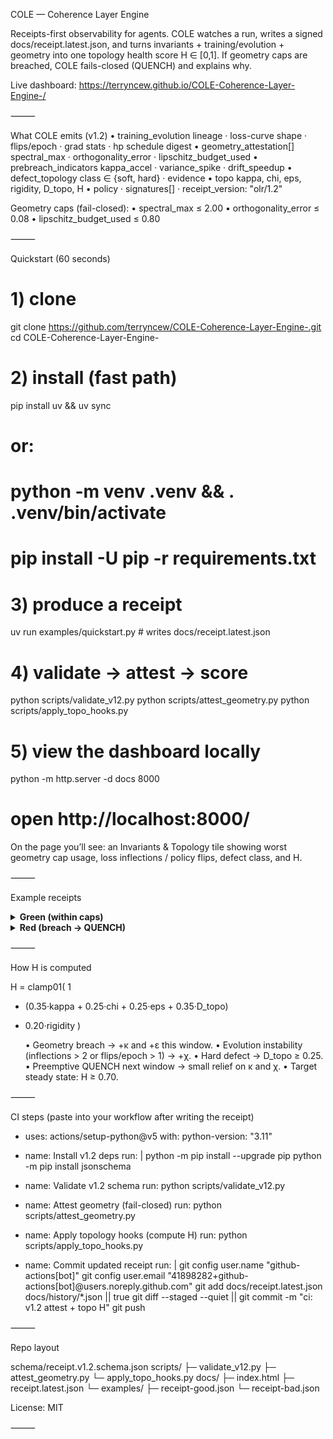 COLE — Coherence Layer Engine

Receipts-first observability for agents.
COLE watches a run, writes a signed docs/receipt.latest.json, and turns invariants + training/evolution + geometry into one topology health score H ∈ [0,1].
If geometry caps are breached, COLE fails-closed (QUENCH) and explains why.

Live dashboard: https://terryncew.github.io/COLE-Coherence-Layer-Engine-/

⸻

What COLE emits (v1.2)
	•	training_evolution
lineage · loss-curve shape · flips/epoch · grad stats · hp schedule digest
	•	geometry_attestation[]
spectral_max · orthogonality_error · lipschitz_budget_used
	•	prebreach_indicators
kappa_accel · variance_spike · drift_speedup
	•	defect_topology
class ∈ {soft, hard} · evidence
	•	topo
kappa, chi, eps, rigidity, D_topo, H
	•	policy · signatures[] · receipt_version: "olr/1.2"

Geometry caps (fail-closed):
	•	spectral_max ≤ 2.00
	•	orthogonality_error ≤ 0.08
	•	lipschitz_budget_used ≤ 0.80

⸻

Quickstart (60 seconds)

# 1) clone
git clone https://github.com/terryncew/COLE-Coherence-Layer-Engine-.git
cd COLE-Coherence-Layer-Engine-

# 2) install (fast path)
pip install uv && uv sync
# or:
# python -m venv .venv && . .venv/bin/activate
# pip install -U pip -r requirements.txt

# 3) produce a receipt
uv run examples/quickstart.py   # writes docs/receipt.latest.json

# 4) validate → attest → score
python scripts/validate_v12.py
python scripts/attest_geometry.py
python scripts/apply_topo_hooks.py

# 5) view the dashboard locally
python -m http.server -d docs 8000
# open http://localhost:8000/

On the page you’ll see: an Invariants & Topology tile showing worst geometry cap usage, loss inflections / policy flips, defect class, and H.

⸻

Example receipts

<details>
<summary><b>Green (within caps)</b></summary>


{
  "policy": { "license": "MIT", "broker_ok": true,
    "use": { "train": false, "share": "internal", "sale": true } },
  "training_evolution": {
    "checkpoint_lineage": ["ckpt_000","ckpt_144","ckpt_233"],
    "loss_trajectory_shape": { "monotone": false, "inflections": 1, "largest_jump": 0.06 },
    "policy_flips_per_epoch": 0,
    "grad_norm_stats": { "p95": 3.1, "max": 5.7 },
    "hp_schedule_digest": "sha256:demo"
  },
  "geometry_attestation": [
    { "layer": "attn.11", "spectral_max": 1.63, "orthogonality_error": 0.03, "lipschitz_budget_used": 0.58 }
  ],
  "prebreach_indicators": { "kappa_accel": 0.01, "variance_spike": 0.06, "drift_speedup": 0.00 },
  "defect_topology": { "class": "soft", "evidence": "none" },
  "topo": { "kappa": 0.11, "chi": 0.12, "eps": 0.07, "rigidity": 0.62, "D_topo": 0.05, "H": 0.82 },
  "receipt_version": "olr/1.2"
}

</details>


<details>
<summary><b>Red (breach → QUENCH)</b></summary>


{
  "geometry_attestation": [
    { "layer": "mlp.22", "spectral_max": 2.14, "orthogonality_error": 0.05, "lipschitz_budget_used": 0.71 }
  ],
  "emergency": {
    "quench_mode": "geometry",
    "quench_reason": "mlp.22.spectral_max=2.140 > 2.00"
  },
  "but": ["Geometry breach → mlp.22.spectral_max=2.140 > 2.00"],
  "attrs": { "status": "red" },
  "topo": { "kappa": 0.21, "chi": 0.12, "eps": 0.12, "rigidity": 0.58, "D_topo": 0.25, "H": 0.62 },
  "receipt_version": "olr/1.2"
}

</details>



⸻

How H is computed

H = clamp01(
  1
  - (0.35·kappa + 0.25·chi + 0.25·eps + 0.35·D_topo)
  + 0.20·rigidity
)

	•	Geometry breach → +κ and +ε this window.
	•	Evolution instability (inflections > 2 or flips/epoch > 1) → +χ.
	•	Hard defect → D_topo ≥ 0.25.
	•	Preemptive QUENCH next window → small relief on κ and χ.
	•	Target steady state: H ≥ 0.70.

⸻

CI steps (paste into your workflow after writing the receipt)

- uses: actions/setup-python@v5
  with:
    python-version: "3.11"

- name: Install v1.2 deps
  run: |
    python -m pip install --upgrade pip
    python -m pip install jsonschema

- name: Validate v1.2 schema
  run: python scripts/validate_v12.py

- name: Attest geometry (fail-closed)
  run: python scripts/attest_geometry.py

- name: Apply topology hooks (compute H)
  run: python scripts/apply_topo_hooks.py

- name: Commit updated receipt
  run: |
    git config user.name  "github-actions[bot]"
    git config user.email "41898282+github-actions[bot]@users.noreply.github.com"
    git add docs/receipt.latest.json docs/history/*.json || true
    git diff --staged --quiet || git commit -m "ci: v1.2 attest + topo H"
    git push


⸻

Repo layout

schema/receipt.v1.2.schema.json
scripts/
  ├─ validate_v12.py
  ├─ attest_geometry.py
  └─ apply_topo_hooks.py
docs/
  ├─ index.html
  ├─ receipt.latest.json
  └─ examples/
      ├─ receipt-good.json
      └─ receipt-bad.json

License: MIT

⸻
